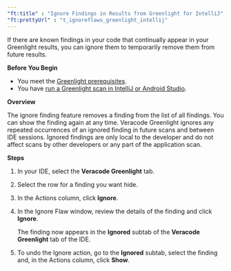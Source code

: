 ```yaml
---
"ft:title" : "Ignore Findings in Results from Greenlight for IntelliJ"
"ft:prettyUrl" : "t_ignoreflaws_greenlight_intellij"
---
```

If there are known findings in your code that continually appear in your Greenlight results, you can ignore them to temporarily remove them from future results.

<p font-size="13pt"><b>Before You Begin</b></p>

- You meet the [Greenlight prerequisites](https://docs.veracode.com/r/Meet_Veracode_Greenlight_Prerequisites).
- You have [run a Greenlight scan in IntelliJ or Android Studio](https://docs.veracode.com/r/Scan_with_Veracode_Greenlight_for_IntelliJ).

<p font-size="13pt"><b>Overview</b></p>

The ignore finding feature removes a finding from the list of all findings. You can show the finding again at any time. Veracode Greenlight ignores any repeated occurrences of an ignored finding in future scans and between IDE sessions. Ignored findings are only local to the developer and do not affect scans by other developers or any part of the application scan.

<p font-size="13pt"><b>Steps</b></p>

1. In your IDE, select the **Veracode Greenlight** tab.

2. Select the row for a finding you want hide. 
3. In the Actions column, click **Ignore**.

4. In the Ignore Flaw window, review the details of the finding and click **Ignore**.

    The finding now appears in the **Ignored** subtab of the **Veracode Greenlight** tab of the IDE.

5. To undo the Ignore action, go to the **Ignored** subtab, select the finding and, in the Actions column, click **Show**.